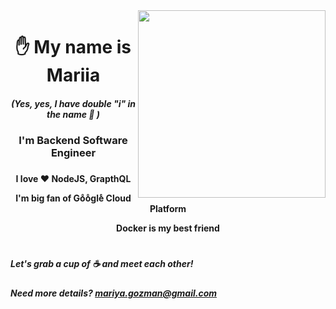 
<img width="300px" align="right" src="![image](https://user-images.githubusercontent.com/49820845/176496241-b21562eb-9e9e-4793-b399-6c420d072803.png)"/>
<h1 align="center"> ✋ My name is Mariia
<h5 align="center"> (Yes, yes, I have double "i" in the name 🙈 ) <h5>
<h3 align="center"> I'm Backend Software Engineer <h3>


<h4 align="center"> 
  
  I love ♥ NodeJS, GrapthQL
  
  I'm big fan of Goͦoͦgleͤ Cloud Platform
  
  Docker is my best friend <h4>
  
<h1 align="center"> 
<h5 align="left">   Let's grab a cup of ☕ and meet each other! <h5>
  
  Need more details? mariya.gozman@gmail.com <h4>
